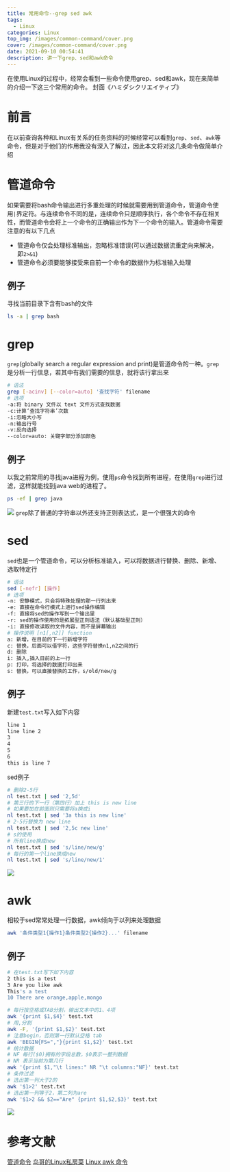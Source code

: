 ```yaml
---
title: 常用命令--grep sed awk
tags:
  - Linux
categories: Linux
top_img: /images/common-command/cover.png
cover: /images/common-command/cover.png
date: 2021-09-10 00:54:41
description: 讲一下grep、sed和awk命令
---
```



在使用Linux的过程中，经常会看到一些命令使用grep、sed和awk，现在来简单的介绍一下这三个常用的命令。
封面《ハミダシクリエイティブ》
<!--more-->

# 前言
在以前查询各种和Linux有关系的任务资料的时候经常可以看到`grep`、`sed`、`awk`等命令，但是对于他们的作用我没有深入了解过，因此本文将对这几条命令做简单介绍

# 管道命令
如果需要将bash命令输出进行多重处理的时候就需要用到管道命令，管道命令使用`|`界定符。与连续命令不同的是，连续命令只是顺序执行，各个命令不存在相关性，而管道命令会将上一个命令的正确输出作为下一个命令的输入。管道命令需要注意的有以下几点
- 管道命令仅会处理标准输出，忽略标准错误(可以通过数据流重定向来解决，即`2>&1`)
- 管道命令必须要能够接受来自前一个命令的数据作为标准输入处理
## 例子
寻找当前目录下含有bash的文件
```bash
ls -a | grep bash
```

# grep
`grep`(globally search a regular expression and print)是管道命令的一种。`grep`是分析一行信息，若其中有我们需要的信息，就将该行拿出来
```bash
# 语法
grep [-acinv] [--color=auto] '查找字符' filename
# 选项
-a:将 binary 文件以 text 文件方式查找数据
-c:计算‘查找字符串’次数
-i:忽略大小写
-n:输出行号
-v:反向选择
--color=auto: 关键字部分添加颜色
```
## 例子
以我之前常用的寻找java进程为例，使用`ps`命令找到所有进程，在使用`grep`进行过滤，这样就能找到java web的进程了。
```bash
ps -ef | grep java
```
![](/images/common-command/grep.png)
`grep`除了普通的字符串以外还支持正则表达式，是一个很强大的命令

# sed
`sed`也是一个管道命令，可以分析标准输入，可以将数据进行替换、删除、新增、选取特定行
```bash
# 语法
sed [-nefr] [操作]
# 选项
-n: 安静模式，只会将特殊处理的那一行列出来
-e: 直接在命令行模式上进行sed操作编辑
-f: 直接将sed的操作写到一个输出里
-r: sed的操作使用的是拓展型正则语法（默认基础型正则）
-i: 直接修改读取的文件内容，而不是屏幕输出
# 操作说明 [n1[,n2]] function
a: 新增，在目前的下一行新增字符
c: 替换，后面可以借字符，这些字符替换n1,n2之间的行
d: 删除
i: 插入,插入目前的上一行
p: 打印，将选择的数据打印出来
s: 替换，可以直接替换的工作，s/old/new/g
```
## 例子
新建`test.txt`写入如下内容
```txt
line 1
line line 2
3
4
5
6
this is line 7
```
sed例子
```bash
# 删除2-5行
nl test.txt | sed '2,5d'
# 第三行的下一行（第四行）加上 this is new line
# 如果要加在前面则只需要将a换成i
nl test.txt | sed '3a this is new line'
# 2-5行替换为 new line
nl test.txt | sed '2,5c new line'
# s的使用
# 所有line换成new
nl test.txt | sed 's/line/new/g'
# 每行的第一个line换成new
nl test.txt | sed 's/line/new/1'
```
![](/images/common-command/sed.png)

# awk
相较于sed常常处理一行数据，awk倾向于以列来处理数据
```bash
awk '条件类型1{操作1}条件类型2{操作2}...' filename
```
## 例子
```bash
# 在test.txt写下如下内容
2 this is a test
3 Are you like awk
This's a test
10 There are orange,apple,mongo
```
```bash
# 每行按空格或TAB分割，输出文本中的1、4项
awk '{print $1,$4}' test.txt
# 用,分割
awk -F, '{print $1,$2}' test.txt
# 注意begin，否则第一行默认空格 tab
awk 'BEGIN{FS=","}{print $1,$2}' test.txt
# 统计数据
# NF 每行($0)拥有的字段总数，$0表示一整列数据
# NR 表示当前为第几行
awk '{print $1,"\t lines:" NR "\t columns:"NF}' test.txt
# 条件过滤
# 选出第一列大于2的
awk '$1>2' test.txt
# 选出第一列等于2，第二列为are
awk '$1>2 && $2=="Are" {print $1,$2,$3}' test.txt 
```
![](/images/common-command/awk.png)

# 参考文献
[管道命令](https://wiki.jikexueyuan.com/project/learn-linux-step-by-step/pipe-command.html)
[鸟哥的Linux私房菜]()
[Linux awk 命令](https://www.runoob.com/linux/linux-comm-awk.html)